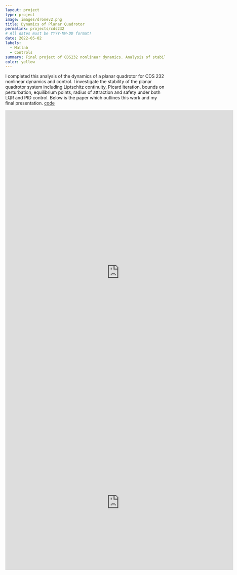 ```yaml
---
layout: project
type: project
image: images/dronev2.png
title: Dynamics of Planar Quadrotor
permalink: projects/cds232
# All dates must be YYYY-MM-DD format!
date: 2022-05-02
labels:
  - Matlab
  - Controls
summary: Final project of CDS232 nonlinear dynamics. Analysis of stability of the planar quadrotor system including Liptschitz continuity, Picard iteration, bounds on perturbation, equilibrium points, radius of attraction and safety
color: yellow
---
```


I completed this analysis of the dynamics of a planar quadrotor for CDS 232 nonlinear dynamics and control. I investigate the stability of the planar quadrotor system including Liptschitz continuity, Picard iteration, bounds on perturbation, equilibrium points, radius of attraction and safety under both LQR and PID control. Below is the paper which outlines this work and my final presentation. [code](https://github.com/swannaiden/planer-quad)

<iframe src="https://drive.google.com/file/d/1TA8B4yTTeNnVWgLciOmC8ukJ6InqzG-D/preview" frameborder="0" width="720" height="1024"></iframe>

<br />

<iframe src="https://docs.google.com/presentation/d/e/2PACX-1vRfruBlpaijgKo5GDLTOcqB0dMPrhyFWWOdSM4AfkGo3DAVloAzgSlnhE4xkFhGnfr-tUlMmB77JPWB/embed?start=false&loop=false&delayms=3000" frameborder="0" width="720" height="427" allowfullscreen="true" mozallowfullscreen="true" webkitallowfullscreen="true"></iframe>